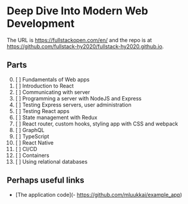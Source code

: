 # Deep Dive Into Modern Web Development

The URL is https://fullstackopen.com/en/ and the repo is at https://github.com/fullstack-hy2020/fullstack-hy2020.github.io.

## Parts

00. [ ] Fundamentals of Web apps
01. [ ] Introduction to React
02. [ ] Communicating with server
03. [ ] Programming a server with NodeJS and Express
04. [ ] Testing Express servers, user administration
05. [ ] Testing React apps
06. [ ] State management with Redux
07. [ ] React router, custom hooks, styling app with CSS and webpack
08. [ ] GraphQL
09. [ ] TypeScript
10. [ ] React Native
11. [ ] CI/CD
12. [ ] Containers
13. [ ] Using relational databases

## Perhaps useful links

+ [The application code](- https://github.com/mluukkai/example_app)
